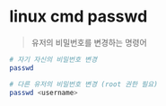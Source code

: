# linux cmd passwd

> 유저의 비밀번호를 변경하는 명령어

```sh
# 자기 자신의 비밀번호 변경
passwd

# 다른 유저의 비밀번호 변경 (root 권한 필요)
passwd <username>
```

